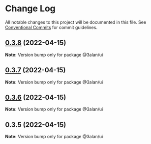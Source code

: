# Change Log

All notable changes to this project will be documented in this file.
See [Conventional Commits](https://conventionalcommits.org) for commit guidelines.

## [0.3.8](https://github.com/3Alan/alan-ui/compare/@3alan/ui@0.3.7...@3alan/ui@0.3.8) (2022-04-15)

**Note:** Version bump only for package @3alan/ui





## [0.3.7](https://github.com/3Alan/alan-ui/compare/@3alan/ui@0.3.6...@3alan/ui@0.3.7) (2022-04-15)

**Note:** Version bump only for package @3alan/ui





## [0.3.6](https://github.com/3Alan/alan-ui/compare/@3alan/ui@0.3.5...@3alan/ui@0.3.6) (2022-04-15)

**Note:** Version bump only for package @3alan/ui





## 0.3.5 (2022-04-15)

**Note:** Version bump only for package @3alan/ui
